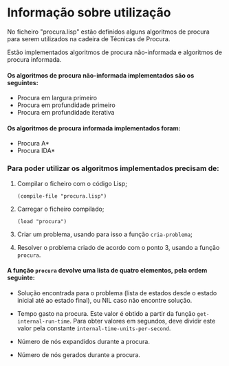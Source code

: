 # Informação sobre utilização

No ficheiro "procura.lisp" estão definidos alguns algoritmos de
procura para serem utilizados na cadeira de Técnicas de Procura.

Estão implementados algoritmos de procura não-informada e algoritmos
de procura informada.

#### Os algoritmos de procura não-informada implementados são os seguintes:
- Procura em largura primeiro
- Procura em profundidade primeiro
- Procura em profundidade iterativa

####  Os algoritmos de procura informada implementados foram:
- Procura A*
- Procura IDA*



### Para poder utilizar os algoritmos implementados precisam de: 

1. Compilar o ficheiro com o código Lisp;

     ```(compile-file "procura.lisp") ```

2. Carregar o ficheiro compilado;

     ```(load "procura") ```

3. Criar um problema, usando para isso a função  ```cria-problema```;


4. Resolver o problema criado de acordo com o ponto 3, usando a função  ```procura```.

#### A função ```procura``` devolve uma lista de quatro elementos, pela ordem seguinte:

- Solução encontrada para o problema (lista de estados desde o estado inicial até ao estado final), ou NIL caso não encontre solução.

- Tempo gasto na procura.  Este valor é obtido a partir da função ```get-internal-run-time```.  Para obter valores em segundos, deve dividir este valor pela constante ```internal-time-units-per-second```.

- Número de nós expandidos durante a procura.

- Número de nós gerados durante a procura.
